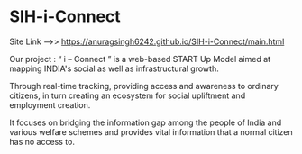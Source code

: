 # SIH-i-Connect

Site Link -->> https://anuragsingh6242.github.io/SIH-i-Connect/main.html

Our project : “ i – Connect ” is a  web-based START Up Model aimed  at mapping INDIA's social as well as  infrastructural growth.

Through real-time tracking, providing access and  awareness to ordinary citizens, in  turn creating an ecosystem for social  upliftment and employment creation.

It focuses on bridging the information gap among the people of India and various welfare schemes and provides vital  information that a normal citizen has no access to.

